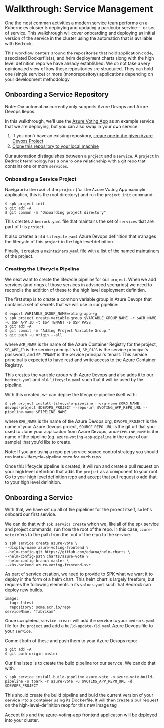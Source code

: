# Walkthrough: Service Management

One the most common activities a modern service team performs on a Kubernetes cluster is deploying and updating a particular service -- or set of service. This walkthrough will cover onboarding and deploying an initial version of the service in the cluster using the automation that is available with Bedrock.

This workflow centers around the repositories that hold application code, associated Dockerfile(s), and helm deployment charts along with the high level definition repo we have already established. We do not take a very opinionated view of how these repositories are structured. They can hold one (single service) or more (monorepository) applications depending on your development methodology.

## Onboarding a Service Repository

Note: Our automation currently only supports Azure Devops and Azure Devops Repos.

In this walkthrough, we'll use the [Azure Voting App](https://github.com/Azure-Samples/azure-voting-app-redis) as an example service that we are deploying, but you can also swap in your own service.

1. If you don't have an existing repository, [create one in the given Azure Devops Project](https://docs.microsoft.com/en-us/azure/devops/repos/git/create-new-repo?view=azure-devops#create-a-repo-using-the-web-portal)
2. [Clone this repository to your local machine](https://docs.microsoft.com/en-us/azure/devops/repos/git/create-new-repo?view=azure-devops#clone-the-repo-to-your-computer)

Our automation distinguishes between a `project` and a `service`.  A `project` in Bedrock terminology has a one to one relationship with a git repo that contains one or more `services`.

### Onboarding a Service Project

Navigate to the root of the `project` (for the Azure Voting App example application, this is the root directory) and run the `project init` command:

```
$ spk project init
$ git add -A
$ git common -m "Onboarding project directory"
```

This creates a `bedrock.yaml` file that maintains the set of `services` that are part of this `project`.

It also creates a `hld-lifecycle.yaml` Azure Devops definition that manages the lifecycle of this `project` in the high level definition.

Finally, it creates a `maintainers.yaml` file with a list of the named maintainers of the project.

### Creating the Lifecycle Pipeline

We next want to create the lifecycle pipeline for our `project`. When we add services (and rings of those services in advanced scenarios) we need to reconcile the addition of these to the high level deployment definition.

The first step is to create a common variable group in Azure Devops that contains a set of secrets that we will use in our pipeline:

```
$ export VARIABLE_GROUP_NAME=voting-app-vg
$ spk project create-variable-group $VARIABLE_GROUP_NAME -r $ACR_NAME -u $SP_APP_ID -t $SP_TENANT -p $SP_PASS
$ git add -A
$ git commit -m "Adding Project Variable Group."
$ git push -u origin --all
```

where `ACR_NAME` is the name of the Azure Container Registry for
the project, `SP_APP_ID` is the service principal's id,
`SP_PASS` is the service principal's password, and
`SP_TENANT` is the service principal's tenant. This service principal is expected to have read and write access to the Azure Container Registry.

This creates the variable group with Azure Devops and also adds it to our `bedrock.yaml` and `hld-lifecycle.yaml` such that it will be used by the pipeline.

With this created, we can deploy the lifecycle-pipeline itself with:

```
$ spk project install-lifecycle-pipeline --org-name $ORG_NAME --devops-project $DEVOPS_PROJECT --repo-url $VOTING_APP_REPO_URL --pipeline-name $PIPELINE_NAME
```

where `ORG_NAME` is the name of the Azure Devops org, `DEVOPS_PROJECT` is the name of your Azure Devops project, `SOURCE_REPO_URL` is the git url that you used to clone your application from Azure Devops, and `PIPELINE_NAME` is the name of the pipeline (eg. `azure-voting-app-pipeline` in the case of our sample) that you'd like to create.

Note: If you are using a repo per service source control strategy you should run install-lifecycle-pipeline once for each repo.

Once this lifecycle pipeline is created, it will run and create a pull request on your high level definition that adds the `project` as a component to your root.  Go to your high level definition repo and accept that pull request o add that to your high level definition.

## Onboarding a Service

With that, we have set up all of the pipelines for the project itself, so let's onboard our first service.

We can do that with `spk service create` which we, like all of the spk service and project commands, run from the root of the repo.  In this case, `azure-vote` refers to the path from the root of the repo to the service.

```
$ spk service create azure-vote \
--display-name azure-voting-frontend \
--helm-config-git https://github.com/edaena/helm-charts \
--helm-config-path charts/azure-vote \
--helm-config-branch master \
--k8s-backend azure-voting-frontend-svc
```

As part of service creation, we need to provide to SPK what we want it to deploy in the form of a helm chart. This helm chart is largely freeform, but requires the following elements in its `values.yaml` such that Bedrock can deploy new builds.

```
image:
  tag: latest
  repository: some.acr.io/repo
serviceName: "fabrikam"
```

Once completed, `service create` will add the service to your `bedrock.yaml` file for the `project` and add a `build-update-hld.yaml` Azure Devops file to your `service`.

Commit both of these and push them to your Azure Devops repo:

```
$ git add -A
$ git push origin master
```

Our final step is to create the build pipeline for our service.  We can do that with:

```
$ spk service install-build-pipeline azure-vote -n azure-vote-build-pipeline -o tpark -r azure-vote -u $VOTING_APP_REPO_URL -d $DEVOPS_PROJECT
```

This should create the build pipeline and build the current version of your service into a container using its Dockerfile.  It will then create a pull request on the high-level-definition reop for this new image tag.

Accept this and the azure-voting-app frontend application will be deployed into your cluster.
